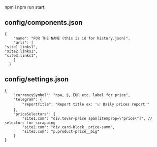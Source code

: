 npm i
npm run start

## config/components.json 

```
{
    "name": "FOR THE NAME (this is id for history.json)",
    "urls": [
"site1.links1",
"site2.links1",
"site3.links1",
    ]
  }
``` 

## config/settings.json
```
{
    "currencySymbol": "грн, $, EUR etc. label for price",
    "telegram": {
        "reportTitle": "Report title ex: '📈 Daily prices report'"
    },
    "priceSelectors": {
        "site1.com": "div.tovar-price span[itemprop=\"price\"]", // selectors for scrapping
        "site2.com": "div.card-block__price-summ",
        "site3.com": "p.product-price__big"
    }
}
```
